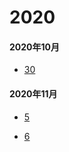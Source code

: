 # 2020

#### 2020年10月

  + [30](/stock/2020/10/30)
  
#### 2020年11月

 + [5](/stock/2020/11/5)
 
 + [6](/stock/2020/11/6)
